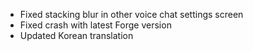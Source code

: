 - Fixed stacking blur in other voice chat settings screen
- Fixed crash with latest Forge version
- Updated Korean translation
